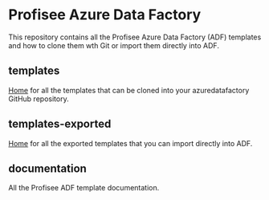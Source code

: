 # **<span class="underline">Profisee Azure Data Factory</span>**

This repository contains all the Profisee Azure Data Factory (ADF) templates and how to clone them wth Git or import them directly into ADF.

## templates

[Home](https://github.com/profiseedev/azuredatafactory/tree/master/templates) for all the templates that can be cloned into your azuredatafactory GitHub repository.

## templates-exported

[Home](https://github.com/profiseedev/azuredatafactory/tree/master/templates-exported) for all the exported templates that you can import directly into ADF.

## documentation

All the Profisee ADF template documentation.
